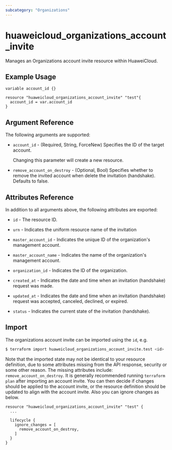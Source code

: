 ```yaml
---
subcategory: "Organizations"
---
```


# huaweicloud_organizations_account_invite

Manages an Organizations account invite resource within HuaweiCloud.

## Example Usage

```hcl
variable account_id {}

resource "huaweicloud_organizations_account_invite" "test"{
  account_id = var.account_id
}
```

## Argument Reference

The following arguments are supported:

* `account_id` - (Required, String, ForceNew) Specifies the ID of the target account.

  Changing this parameter will create a new resource.

* `remove_account_on_destroy` - (Optional, Bool) Specifies whether to remove the invited account when delete the
  invitation (handshake). Defaults to false.

## Attributes Reference

In addition to all arguments above, the following attributes are exported:

* `id` - The resource ID.

* `urn` - Indicates the uniform resource name of the invitation

* `master_account_id` - Indicates the unique ID of the organization's management account.

* `master_account_name` - Indicates the name of the organization's management account.

* `organization_id` - Indicates the ID of the organization.

* `created_at` - Indicates the date and time when an invitation (handshake) request was made.

* `updated_at` - Indicates the date and time when an invitation (handshake) request was accepted, canceled,
  declined, or expired.

* `status` - Indicates the current state of the invitation (handshake).

## Import

The organizations account invite can be imported using the `id`, e.g.

```bash
$ terraform import huaweicloud_organizations_account_invite.test <id>
```

Note that the imported state may not be identical to your resource definition, due to some attributes missing from the
API response, security or some other reason. The missing attributes include: `remove_account_on_destroy`. It is
generally recommended running `terraform plan` after importing an account invite. You can then decide if changes should
be applied to the account invite, or the resource definition should be updated to align with the account invite.
Also you can ignore changes as below.

```hcl
resource "huaweicloud_organizations_account_invite" "test" {
  ...

  lifecycle {
    ignore_changes = [
      remove_account_on_destroy,
    ]
  }
}
```
